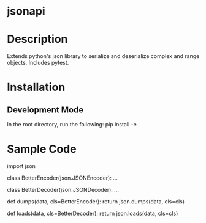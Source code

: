 # jsonapi

# Description
Extends python's json library to serialize and deserialize complex and range objects. Includes pytest.

# Installation 
## Development Mode
In the root directory, run the following: pip install -e .

# Sample Code
import json

class BetterEncoder(json.JSONEncoder):
    ...

class BetterDecoder(json.JSONDecoder):
    ...

def dumps(data, cls=BetterEncoder):
    return json.dumps(data, cls=cls)

def loads(data, cls=BetterDecoder):
    return json.loads(data, cls=cls)
